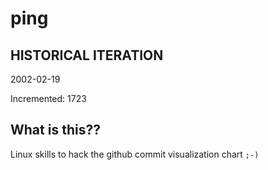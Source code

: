 # ping

## HISTORICAL ITERATION
2002-02-19

Incremented: 1723

## What is this?? 
Linux skills to hack the github commit visualization chart `;-)`
